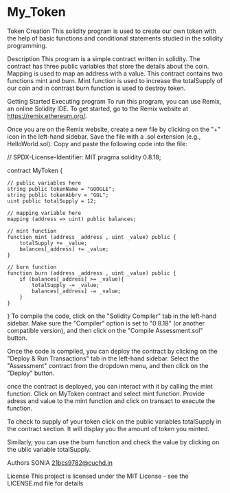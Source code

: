 # My_Token
Token Creation
This solidity program is used to create our own token with the help of basic functions and conditional statements studied in the solidity programming.

Description
This program is a simple contract written in solidity. The contract has three public variables that store the details about the coin. Mapping is used to map an address with a value. This contract contains two functions mint and burn. Mint function is used to increase the totalSupply of our coin and in contrast burn function is used to destroy token.

Getting Started
Executing program
To run this program, you can use Remix, an online Solidity IDE. To get started, go to the Remix website at https://remix.ethereum.org/.

Once you are on the Remix website, create a new file by clicking on the "+" icon in the left-hand sidebar. Save the file with a .sol extension (e.g., HelloWorld.sol). Copy and paste the following code into the file:

// SPDX-License-Identifier: MIT
pragma solidity 0.8.18;

contract MyToken {

    // public variables here
    string public tokenName = "GOOGLE";
    string public tokenAbbrv = "GGL";
    uint public totalSupply = 12;

    // mapping variable here
    mapping (address => uint) public balances;

    // mint function
    function mint (address _address , uint _value) public {
        totalSupply += _value;
        balances[_address] += _value;
    }

    // burn function
    function burn (address _address , uint _value) public {
        if (balances[_address] >= _value){
            totalSupply -= _value;
            balances[_address] -= _value;
        }
    }
}
To compile the code, click on the "Solidity Compiler" tab in the left-hand sidebar. Make sure the "Compiler" option is set to "0.8.18" (or another compatible version), and then click on the "Compile Assessment.sol" button.

Once the code is compiled, you can deploy the contract by clicking on the "Deploy & Run Transactions" tab in the left-hand sidebar. Select the "Assessment" contract from the dropdown menu, and then click on the "Deploy" button.

once the contract is deployed, you can interact with it by calling the mint function. Click on MyToken contract and select mint function. Provide adress and value to the mint function and click on transact to execute the function.

To check to supply of your token click on the public variables totalSupply in the contract section. It will display you the amount of token you minted.

Similarly, you can use the burn function and check the value by clicking on the ublic variable totalSupply.

Authors
SONIA 21bcs9782@cuchd.in

License
This project is licensed under the MIT License - see the LICENSE.md file for details
